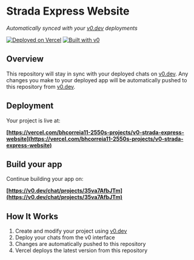 # Strada Express Website

*Automatically synced with your [v0.dev](https://v0.dev) deployments*

[![Deployed on Vercel](https://img.shields.io/badge/Deployed%20on-Vercel-black?style=for-the-badge&logo=vercel)](https://vercel.com/bhcorreia11-2550s-projects/v0-strada-express-website)
[![Built with v0](https://img.shields.io/badge/Built%20with-v0.dev-black?style=for-the-badge)](https://v0.dev/chat/projects/35va7AfbJTm)

## Overview

This repository will stay in sync with your deployed chats on [v0.dev](https://v0.dev).
Any changes you make to your deployed app will be automatically pushed to this repository from [v0.dev](https://v0.dev).

## Deployment

Your project is live at:

**[https://vercel.com/bhcorreia11-2550s-projects/v0-strada-express-website](https://vercel.com/bhcorreia11-2550s-projects/v0-strada-express-website)**

## Build your app

Continue building your app on:

**[https://v0.dev/chat/projects/35va7AfbJTm](https://v0.dev/chat/projects/35va7AfbJTm)**

## How It Works

1. Create and modify your project using [v0.dev](https://v0.dev)
2. Deploy your chats from the v0 interface
3. Changes are automatically pushed to this repository
4. Vercel deploys the latest version from this repository
